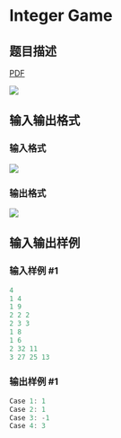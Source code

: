 # Integer Game

## 题目描述

[problemUrl]: https://uva.onlinejudge.org/index.php?option=com_onlinejudge&Itemid=8&category=244&page=show_problem&problem=3369

[PDF](https://uva.onlinejudge.org/external/122/p12217.pdf)

![](https://cdn.luogu.com.cn/upload/vjudge_pic/UVA12217/46f43a9b8997ee018dd67495ac2e4214adf6cd95.png)

## 输入输出格式

### 输入格式

![](https://cdn.luogu.com.cn/upload/vjudge_pic/UVA12217/74e03b1ec9fe79e7f2815d542a53448f30a656fe.png)

### 输出格式

![](https://cdn.luogu.com.cn/upload/vjudge_pic/UVA12217/ab496258e9adbf6c77d5a36a56784b27b336e01c.png)

## 输入输出样例

### 输入样例 #1

```cpp
4
1 4
1 9
2 2 2
2 3 3
1 8
1 6
2 32 11
3 27 25 13
```


### 输出样例 #1

```cpp
Case 1: 1
Case 2: 1
Case 3: -1
Case 4: 3
```


